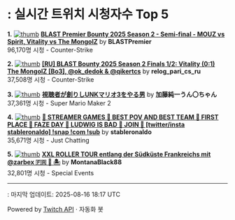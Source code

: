 # : 실시간 트위치 시청자수 Top 5

**1.** [![thumb](https://static-cdn.jtvnw.net/previews-ttv/live_user_blastpremier-320x180.jpg)](https://twitch.tv/BLASTPremier)
**[BLAST Premier Bounty 2025 Season 2 - Semi-final - MOUZ vs Spirit, Vitality vs The MongolZ](https://twitch.tv/BLASTPremier)** by **BLASTPremier**<br>96,170명 시청  - Counter-Strike

**2.** [![thumb](https://static-cdn.jtvnw.net/previews-ttv/live_user_relog_pari_cs_ru-320x180.jpg)](https://twitch.tv/relog_pari_cs_ru)
**[[RU] BLAST Bounty 2025 Season 2 Finals 1/2: Vitality (0:1) The MongolZ [Bo3], @ok_dedok & @qikertcs](https://twitch.tv/relog_pari_cs_ru)** by **relog_pari_cs_ru**<br>37,508명 시청  - Counter-Strike

**3.** [![thumb](https://static-cdn.jtvnw.net/previews-ttv/live_user_kato_junichi0817-320x180.jpg)](https://twitch.tv/加藤純一うん〇ちゃん)
**[視聴者が創りしUNKマリオ3をやる男](https://twitch.tv/加藤純一うん〇ちゃん)** by **加藤純一うん〇ちゃん**<br>37,361명 시청  - Super Mario Maker 2

**4.** [![thumb](https://static-cdn.jtvnw.net/previews-ttv/live_user_stableronaldo-320x180.jpg)](https://twitch.tv/stableronaldo)
**[🥇 STREAMER GAMES 🥇 BEST POV AND BEST TEAM 🥇 FIRST PLACE 🥇 FAZE DAY 🥇 LUDWIG IS BAD 🥇 JOIN 🥇 [twitter/insta stableronaldo] !snap !com !sub](https://twitch.tv/stableronaldo)** by **stableronaldo**<br>35,671명 시청  - Just Chatting

**5.** [![thumb](https://static-cdn.jtvnw.net/previews-ttv/live_user_montanablack88-320x180.jpg)](https://twitch.tv/MontanaBlack88)
**[XXL ROLLER TOUR entlang der Südküste Frankreichs mit @zarbex 🇫🇷 🛵 🏝️](https://twitch.tv/MontanaBlack88)** by **MontanaBlack88**<br>32,801명 시청  - Special Events


---
: 마지막 업데이트: 2025-08-16 18:17 UTC

Powered by [Twitch API](https://dev.twitch.tv/docs/api/reference) · 자동화 봇